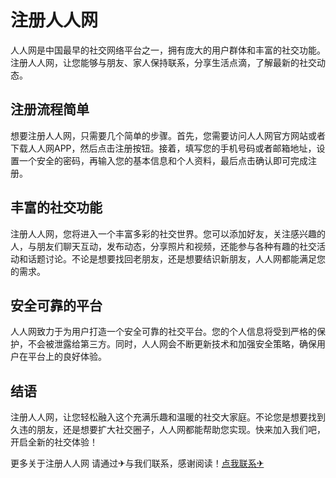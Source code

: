 # 注册人人网

人人网是中国最早的社交网络平台之一，拥有庞大的用户群体和丰富的社交功能。注册人人网，让您能够与朋友、家人保持联系，分享生活点滴，了解最新的社交动态。

## 注册流程简单

想要注册人人网，只需要几个简单的步骤。首先，您需要访问人人网官方网站或者下载人人网APP，然后点击注册按钮。接着，填写您的手机号码或者邮箱地址，设置一个安全的密码，再输入您的基本信息和个人资料，最后点击确认即可完成注册。

## 丰富的社交功能

注册人人网，您将进入一个丰富多彩的社交世界。您可以添加好友，关注感兴趣的人，与朋友们聊天互动，发布动态，分享照片和视频，还能参与各种有趣的社交活动和话题讨论。不论是想要找回老朋友，还是想要结识新朋友，人人网都能满足您的需求。

## 安全可靠的平台

人人网致力于为用户打造一个安全可靠的社交平台。您的个人信息将受到严格的保护，不会被泄露给第三方。同时，人人网会不断更新技术和加强安全策略，确保用户在平台上的良好体验。

## 结语

注册人人网，让您轻松融入这个充满乐趣和温暖的社交大家庭。不论您是想要找到久违的朋友，还是想要扩大社交圈子，人人网都能帮助您实现。快来加入我们吧，开启全新的社交体验！

更多关于注册人人网 请通过✈与我们联系，感谢阅读！[点我联系✈](https://vip.k02.cc)